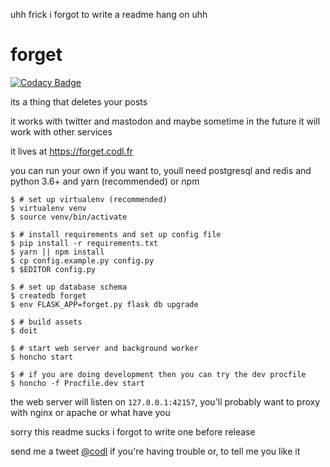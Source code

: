 uhh frick i forgot to write a readme hang on uhh

# forget

[![Codacy Badge](https://api.codacy.com/project/badge/Grade/1780ac6071c04cbd9ccf75de0891e798)](https://www.codacy.com/app/codl/forget?utm_source=github.com&utm_medium=referral&utm_content=codl/forget&utm_campaign=badger)

its a thing that deletes your posts

it works with twitter and mastodon and maybe sometime in the future it will work with other services

it lives at <https://forget.codl.fr>

you can run your own if you want to, youll need postgresql and redis and python 3.6+ and yarn (recommended) or npm

```
$ # set up virtualenv (recommended)
$ virtualenv venv
$ source venv/bin/activate

$ # install requirements and set up config file
$ pip install -r requirements.txt
$ yarn || npm install
$ cp config.example.py config.py
$ $EDITOR config.py

$ # set up database schema
$ createdb forget
$ env FLASK_APP=forget.py flask db upgrade

$ # build assets
$ doit

$ # start web server and background worker
$ honcho start

$ # if you are doing development then you can try the dev procfile
$ honcho -f Procfile.dev start
```

the web server will listen on `127.0.0.1:42157`, you'll probably want to proxy with nginx or apache or what have you

sorry this readme sucks i forgot to write one before release

send me a tweet [@codl](https://twitter.com/codl) if you're having trouble or, to tell me you like it
